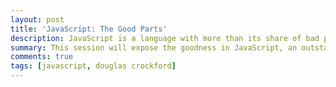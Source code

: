 ```yaml
---
layout: post
title: 'JavaScript: The Good Parts'
description: JavaScript is a language with more than its share of bad parts. It went from non-existence to global adoption in an alarmingly short period of time. It never had an interval in the lab when it could be tried out and polished. JavaScript has some extraordinarily good parts. In JavaScript there is a beautiful, highly expressive language that is buried under a steaming pile of good intentions and blunders. The best nature of JavaScript was so effectively hidden that for many years the prevailing opinion of JavaScript was that it was an unsightly, incompetent abomination. This session will expose the goodness in JavaScript, an outstanding dynamic programming language. Within the language is an elegant subset that is vastly superior to the language as a whole, being more reliable, readable and maintainable.
summary: This session will expose the goodness in JavaScript, an outstanding dynamic programming language. Within the language is an elegant subset that is vastly superior to the language as a whole, being more reliable, readable and maintainable.
comments: true
tags: [javascript, douglas crockford]
---
```

